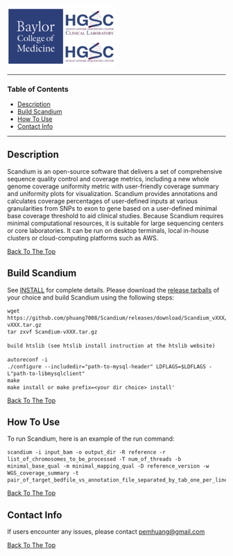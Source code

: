 <img src="images/BCM-HGSC-Logo.png" width=250>

---

### Table of Contents

- [Description](#description)
- [Build Scandium](#build-scandium)
- [How To Use](#how-to-use)
- [Contact Info](#Contact-Info)

---

## Description

Scandium is an open-source software that delivers a set of comprehensive sequence quality control and coverage metrics, including a new whole genome coverage uniformity metric with user-friendly coverage summary and uniformity plots for visualization. Scandium provides annotations and calculates coverage percentages of user-defined inputs at various granularities from SNPs to exon to gene based on a user-defined minimal base coverage threshold to aid clinical studies. Because Scandium requires minimal computational resources, it is suitable for large sequencing centers or core laboratories. It can be run on desktop terminals, local in-house clusters or cloud-computing platforms such as AWS.


[Back To The Top](#Table-of-Contents)

## Build Scandium

See [INSTALL](INSTALL) for complete details. Please download the [release tarballs](https://github.com/phuang7008/Scandium/releases) of your choice and build Scandium using the following steps:

    wget https://github.com/phuang7008/Scandium/releases/download/Scandium_vXXX/Scandium-vXXX.tar.gz
    tar zxvf Scandium-vXXX.tar.gz 

    build htslib (see htslib install instruction at the htslib website)
    
    autoreconf -i
    ./configure --includedir="path-to-mysql-header" LDFLAGS=$LDFLAGS -L"path-to-libmysqlclient"
    make
    make install or make prefix=<your dir choice> install'

[Back To The Top](#Table-of-Contents)

## How To Use

To run Scandium, here is an example of the run command: 

    scandium -i input_bam -o output_dir -R reference -r list_of_chromosomes_to_be_processed -T num_of_threads -b minimal_base_qual -m minimal_mapping_qual -D reference_version -w WGS_coverage_summary -t pair_of_target_bedfile_vs_annotation_file_separated_by_tab_one_per_line


[Back To The Top](#Table-of-Contents)

## Contact Info

If users encounter any issues, please contact pemhuang@gmail.com

[Back To The Top](#Table-of-Contents)
